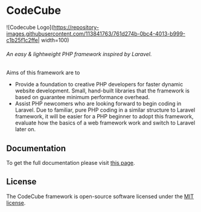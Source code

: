 # CodeCube
![Codecube Logo](https://repository-images.githubusercontent.com/113841763/761d274b-0bc4-4013-b999-c1b25f1c2ffe| width=100)
###### An easy & lightweight PHP framework inspired by Laravel.
Aims of this framework are to
- Provide a foundation to creative PHP developers for faster dynamic website development. Small, hand-built libraries that the framework is based on guarantee minimum performance overhead.  
- Assist PHP newcomers who are looking forward to begin coding in Laravel. Due to familiar, pure PHP coding in a similar structure to Laravel framework, it will be easier for a PHP beginner to adopt this framework, evaluate how the basics of a web framework work and switch to Laravel later on. 

## Documentation

To get the full documentation please visit [this page](http://mhasan.infinityfreeapp.com/codecube-framework/).

## License

The CodeCube framework is open-source software licensed under the [MIT license](https://opensource.org/licenses/MIT).